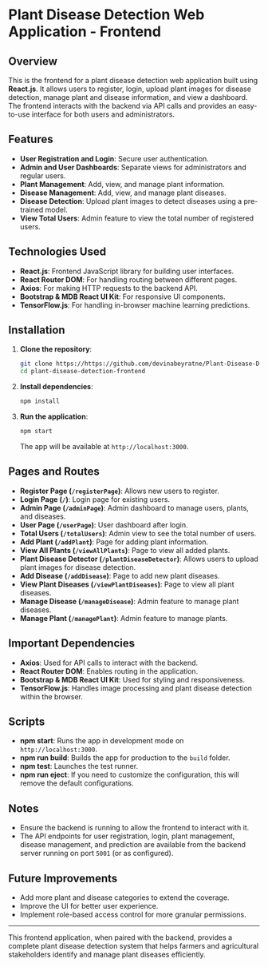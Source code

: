 # Plant Disease Detection Web Application - Frontend

## Overview
This is the frontend for a plant disease detection web application built using **React.js**. It allows users to register, login, upload plant images for disease detection, manage plant and disease information, and view a dashboard. The frontend interacts with the backend via API calls and provides an easy-to-use interface for both users and administrators.

## Features
- **User Registration and Login**: Secure user authentication.
- **Admin and User Dashboards**: Separate views for administrators and regular users.
- **Plant Management**: Add, view, and manage plant information.
- **Disease Management**: Add, view, and manage plant diseases.
- **Disease Detection**: Upload plant images to detect diseases using a pre-trained model.
- **View Total Users**: Admin feature to view the total number of registered users.

## Technologies Used
- **React.js**: Frontend JavaScript library for building user interfaces.
- **React Router DOM**: For handling routing between different pages.
- **Axios**: For making HTTP requests to the backend API.
- **Bootstrap & MDB React UI Kit**: For responsive UI components.
- **TensorFlow.js**: For handling in-browser machine learning predictions.

## Installation

1. **Clone the repository**:
    ```bash
    git clone https://https://github.com/devinabeyratne/Plant-Disease-Detection-Frontend-WebApplication.git
    cd plant-disease-detection-frontend
    ```

2. **Install dependencies**:
    ```bash
    npm install
    ```

3. **Run the application**:
    ```bash
    npm start
    ```

    The app will be available at `http://localhost:3000`.

## Pages and Routes

- **Register Page (`/registerPage`)**: Allows new users to register.
- **Login Page (`/`)**: Login page for existing users.
- **Admin Page (`/adminPage`)**: Admin dashboard to manage users, plants, and diseases.
- **User Page (`/userPage`)**: User dashboard after login.
- **Total Users (`/totalUsers`)**: Admin view to see the total number of users.
- **Add Plant (`/addPlant`)**: Page for adding plant information.
- **View All Plants (`/viewAllPlants`)**: Page to view all added plants.
- **Plant Disease Detector (`/plantDiseaseDetector`)**: Allows users to upload plant images for disease detection.
- **Add Disease (`/addDisease`)**: Page to add new plant diseases.
- **View Plant Diseases (`/viewPlantDiseases`)**: Page to view all plant diseases.
- **Manage Disease (`/manageDisease`)**: Admin feature to manage plant diseases.
- **Manage Plant (`/managePlant`)**: Admin feature to manage plants.

## Important Dependencies

- **Axios**: Used for API calls to interact with the backend.
- **React Router DOM**: Enables routing in the application.
- **Bootstrap & MDB React UI Kit**: Used for styling and responsiveness.
- **TensorFlow.js**: Handles image processing and plant disease detection within the browser.

## Scripts

- **npm start**: Runs the app in development mode on `http://localhost:3000`.
- **npm run build**: Builds the app for production to the `build` folder.
- **npm test**: Launches the test runner.
- **npm run eject**: If you need to customize the configuration, this will remove the default configurations.

## Notes

- Ensure the backend is running to allow the frontend to interact with it.
- The API endpoints for user registration, login, plant management, disease management, and prediction are available from the backend server running on port `5001` (or as configured).

## Future Improvements

- Add more plant and disease categories to extend the coverage.
- Improve the UI for better user experience.
- Implement role-based access control for more granular permissions.

---

This frontend application, when paired with the backend, provides a complete plant disease detection system that helps farmers and agricultural stakeholders identify and manage plant diseases efficiently.
